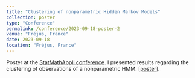 ```yaml
---
title: "Clustering of nonparametric Hidden Markov Models"
collection: poster
type: "Conference"
permalink: /conference/2023-09-18-poster-2
venue: "Fréjus, France"
date: 2023-09-18
location: "Fréjus, France"
---
```

Poster at the [StatMathAppli conference](https://statmathappli.mathnum.inrae.fr/fr). I presented results regarding the clustering of observations of a nonparametric HMM. [[poster](https://kaddouriibrahim.github.io/files/posters/Poster_Statmathappli.pdf)].
